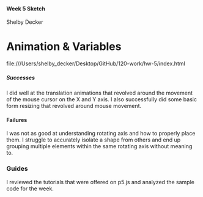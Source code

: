 #### Week 5 Sketch
Shelby Decker
# Animation & Variables
file:///Users/shelby_decker/Desktop/GitHub/120-work/hw-5/index.html
##### Successes
I did well at the translation animations that revolved around the movement of the mouse cursor on the X and Y axis. I also successfully did some basic form resizing that revolved around mouse movement.
#### Failures
I was not as good at understanding rotating axis and how to properly place them. I struggle to accurately isolate a shape from others and end up grouping multiple elements within the same rotating axis without meaning to.

### Guides
I reviewed the tutorials that were offered on p5.js and analyzed the sample code for the week.
